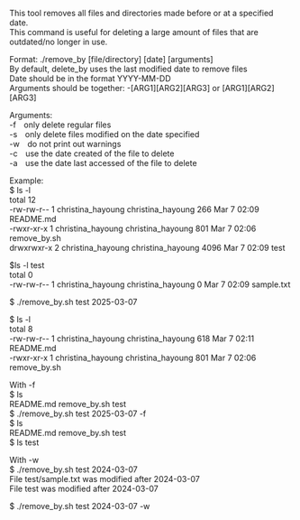 This tool removes all files and directories made before or at a specified date.  
This command is useful for deleting a large amount of files that are outdated/no longer in use.
  
Format: ./remove\_by [file/directory] [date] [arguments]  
By default, delete\_by uses the last modified date to remove files  
Date should be in the format YYYY-MM-DD  
Arguments should be together: -[ARG1][ARG2][ARG3] or [ARG1][ARG2][ARG3]  
  
Arguments:  
-f&emsp;only delete regular files  
-s&emsp;only delete files modified on the date specified  
-w&emsp;do not print out warnings  
-c&emsp;use the date created of the file to delete  
-a&emsp;use the date last accessed of the file to delete  
  
Example:  
$ ls -l  
total 12  
-rw-rw-r-- 1 christina\_hayoung christina\_hayoung  266 Mar  7 02:09 README.md  
-rwxr-xr-x 1 christina\_hayoung christina\_hayoung  801 Mar  7 02:06 remove\_by.sh  
drwxrwxr-x 2 christina\_hayoung christina\_hayoung 4096 Mar  7 02:09 test  
  
$ls -l test  
total 0  
-rw-rw-r-- 1 christina\_hayoung christina\_hayoung 0 Mar  7 02:09 sample.txt  
  
$ ./remove\_by.sh test 2025-03-07  
  
$ ls -l  
total 8  
-rw-rw-r-- 1 christina\_hayoung christina\_hayoung 618 Mar  7 02:11 README.md  
-rwxr-xr-x 1 christina\_hayoung christina\_hayoung 801 Mar  7 02:06 remove\_by.sh  
  
With -f  
$ ls  
README.md  remove\_by.sh  test  
$ ./remove\_by.sh test 2025-03-07 -f  
$ ls  
README.md  remove\_by.sh  test  
$ ls test  
  
  
With -w  
$ ./remove\_by.sh test 2024-03-07  
File test/sample.txt was modified after 2024-03-07  
File test was modified after 2024-03-07  
  
$ ./remove\_by.sh test 2024-03-07 -w  

